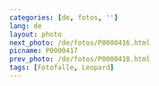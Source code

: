 ```yaml
---
categories: [de, fotos, '']
lang: de
layout: photo
next_photo: /de/fotos/P0000416.html
picname: P0000417
prev_photo: /de/fotos/P0000418.html
tags: [Fotofalle, Leopard]
---
```

